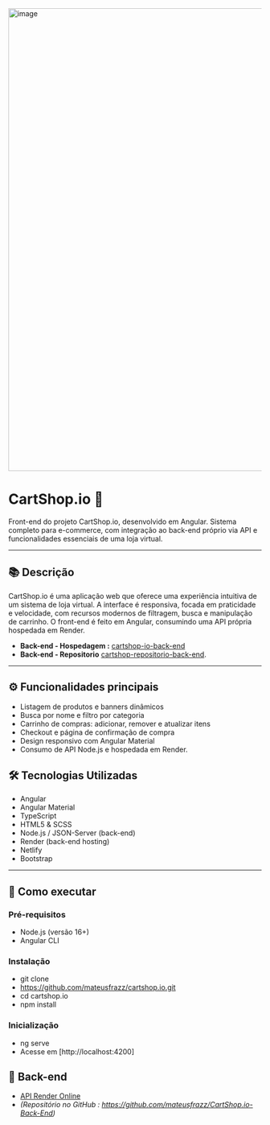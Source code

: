<img width="1900" height="920" alt="image" src="https://github.com/user-attachments/assets/a26575b3-202c-4b98-b699-703e77080adb" />


# CartShop.io 🛒

Front-end do projeto CartShop.io, desenvolvido em Angular. Sistema completo para e-commerce, com integração ao back-end próprio via API e funcionalidades essenciais de uma loja virtual.

---

## 📚 Descrição

CartShop.io é uma aplicação web que oferece uma experiência intuitiva de um sistema de  loja virtual. A interface é responsiva, focada em praticidade e velocidade, com recursos modernos de filtragem, busca e manipulação de carrinho. O front-end é feito em Angular, consumindo uma API própria hospedada em Render.

- **Back-end - Hospedagem :** [cartshop-io-back-end](https://cartshop-io-back-end.onrender.com)  
-  **Back-end -  Repositorio** [cartshop-repositorio-back-end](https://github.com/mateusfrazz/CartShop.io-Back-End).

---

## ⚙️ Funcionalidades principais

- Listagem de produtos e banners dinâmicos
- Busca por nome e filtro por categoria
- Carrinho de compras: adicionar, remover e atualizar itens
- Checkout e página de confirmação de compra
- Design responsivo com Angular Material
- Consumo de API Node.js e hospedada em Render.

## 🛠️ Tecnologias Utilizadas
- Angular
- Angular Material
- TypeScript
- HTML5 & SCSS
- Node.js / JSON-Server (back-end)
- Render (back-end hosting)
- Netlify
- Bootstrap 

---
## 🚀 Como executar

### Pré-requisitos

- Node.js (versão 16+)
- Angular CLI

### Instalação
- git clone
- https://github.com/mateusfrazz/cartshop.io.git
- cd cartshop.io
- npm install

### Inicialização
- ng serve
- Acesse em [http://localhost:4200]

## 🔗 Back-end
- [API Render Online](https://cartshop-io-back-end.onrender.com)
- *(Repositório no GitHub : https://github.com/mateusfrazz/CartShop.io-Back-End)*




